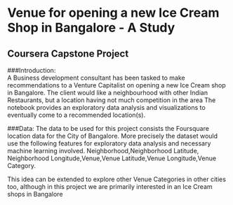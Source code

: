 # Venue for opening a new Ice Cream Shop in Bangalore - A Study
## Coursera Capstone Project


###Introduction:  
A Business development consultant has been tasked to make recommendations to a Venture Capitalist on opening a new Ice Cream shop in Bangalore. 
The client would like a neighbourhood with other Indian Restaurants, but a location having not much competition in the area
The notebook provides an exploratory data analysis and visualizations to eventually come to a recommended location(s).

###Data:
The data to be used for this project consists the Foursquare location data for the City of Bangalore. More precisely the dataset would use the following features for exploratory data analysis and necessary machine learning involved.
Neighborhood,Neighborhood Latitude, Neighborhood Longitude,Venue,Venue Latitude,Venue Longitude,Venue Category.

This idea can be extended to explore other Venue Categories in other cities too, although in this project we are primarily interested in an Ice Cream shops in Bangalore
